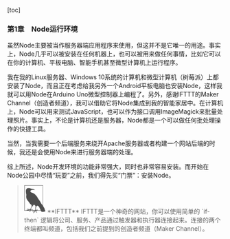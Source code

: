 [toc]

### 第1章　Node运行环境

虽然Node主要被当作服务器端应用程序来使用，但这并不是它唯一的用途。事实上，Node几乎可以被安装在任何机器上，也可以被用来做任何事情，比如它可以在你的计算机、平板电脑、智能手机甚至微型计算机上运行程序。

我在我的Linux服务器、Windows 10系统的计算机和微型计算机（树莓派）上都安装了Node，而且正在考虑给我另外一个Android平板电脑也安装Node，这样我就可以用Node在Arduino Uno微型控制器上编程了。另外，感谢IFTTT的Maker Channel（创造者频道），我可以借助它将Node集成到我的智能家居中。在计算机上，Node可以用来测试JavaScript，也可以作为接口调用ImageMagick来批量处理照片。事实上，不论是计算机还是服务器，Node都是一个可以做任何批处理操作的快捷工具。

当然，当我需要一个后端服务来绕开Apache服务器或者构建一个网站后端的时候，我还是会使用Node来进行服务器端的处理。

综上所述，Node开发环境的功能非常强大，同时也非常容易安装。而开始在Node公园中尽情“玩耍”之前，我们得先买“门票”：安装Node。

> <img class="my_markdown" src="../images/9.png" style="zoom:50%;" />
> **IFTTT**
> IFTTT是一个神奇的网站，你可以使用简单的 `if-then` 逻辑将公司、服务、产品通过触发器和执行器连接起来。连接的两个终端都叫频道，包括我们之前提到的创造者频道（Maker Channel）。

